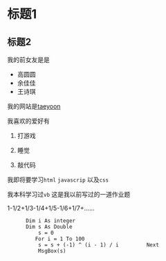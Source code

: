# 标题1
## 标题2
我的前女友是是
* 高圆圆
* 余佳佳
* 王诗琪

我的网站是[taeyoon](http://taeyoon.com)

我喜欢的爱好有

1.  打游戏

2.  睡觉

3.  敲代码

我即将要学习`html` `javascrip` 以及`css`

我本科学习过`vb` 这是我以前写过的一道作业题

1-1/2+1/3-1/4+1/5-1/6+1/7+…… 

```
      Dim i As integer
      Dim s As Double  
          s = 0    
         For i = 1 To 100         
          s = s + (-1) ^ (i - 1) / i         Next         
          MsgBox(s) 
          
        


